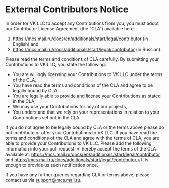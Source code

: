 # External Contributors Notice

In order for VK LLC to accept any Contributions from you, you must adopt our Contributor License Agreement (the “CLA”) available here:

1. https://mcs.mail.ru/docs/en/additionals/start/legal/contributor (in English) and
2. https://mcs.mail.ru/docs/additionals/start/legal/contributor (in Russian).

Please read the terms and conditions of CLA carefully.
By submitting your Contributions to VK LLC, you state the following:

* You are willingly licensing your Contributions to VK LLC under the terms of the CLA,
* You have read the terms and conditions of the CLA and agree to be legally bound by CLA,
* You are legally able to provide and license your Contributions as stated in the CLA,
* We may use your Contributions for any of our projects,
* You understand that we rely on your representations in relation to your Contributions set out in the CLA.

If you do not agree to be legally bound by CLA or the terms above please do not contribute or offer your Contributions to VK LLC.
If you have read the terms and conditions of the CLA and agree with the terms of CLA, you are able to provide your Contributions to VK LLC. Please add the following information into your pull request: «I hereby accept the terms of the CLA available at: https://mcs.mail.ru/docs/en/additionals/start/legal/contributor and https://mcs.mail.ru/docs/additionals/start/legal/contributor.»
It is enough to provide us such notification once.

If you have any further queries regarding CLA or terms above, please contact us via support@mcs.mail.ru.
